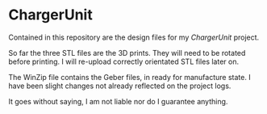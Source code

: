 # ChargerUnit
Contained in this repository are the design files for my <i>ChargerUnit</i> project.

So far the three STL files are the 3D prints. They will need to be rotated before printing. I will re-upload correctly orientated STL files later on.

The WinZip file contains the Geber files, in ready for manufacture state. I have been slight changes not already reflected on the project logs.

It goes without saying, I am not liable nor do I guarantee anything.
